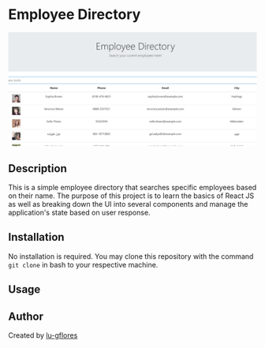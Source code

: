 # Employee Directory

![Image of Employee Directory page](/Assets/main.jpg)

## Description 

This is a simple employee directory that searches specific employees based on their name. The purpose of this project is to learn the basics of React JS as well as breaking down the UI into several components and manage the application's state based on user response. 


## Installation 

No installation is required. You may clone this repository with the command ```git clone``` in bash to your respective machine. 

## Usage


## Author

Created by [lu-gflores](https://github.com/lu-gflores)

